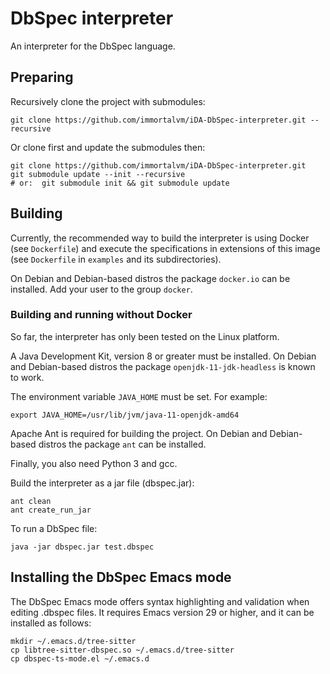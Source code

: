 # DbSpec interpreter

An interpreter for the DbSpec language.

## Preparing

Recursively clone the project with submodules:

```shell
git clone https://github.com/immortalvm/iDA-DbSpec-interpreter.git --recursive
```

Or clone first and update the submodules then:

```shell
git clone https://github.com/immortalvm/iDA-DbSpec-interpreter.git
git submodule update --init --recursive
# or:  git submodule init && git submodule update
```

## Building

Currently, the recommended way to build the interpreter is using Docker (see ```Dockerfile```)
and execute the specifications in extensions of this image (see ```Dockerfile``` in ```examples``` and its subdirectories).

On Debian and Debian-based distros the package ```docker.io``` can be installed.
Add your user to the group ```docker```.


### Building and running without Docker

So far, the interpreter has only been tested on the Linux platform.

A Java Development Kit, version 8 or greater must be installed.
On Debian and Debian-based distros the package ```openjdk-11-jdk-headless``` is known to work.

The environment variable ```JAVA_HOME``` must be set.
For example:

```shell
export JAVA_HOME=/usr/lib/jvm/java-11-openjdk-amd64
```

Apache Ant is required for building the project.
On Debian and Debian-based distros the package ```ant``` can be installed.

Finally, you also need Python 3 and gcc.

Build the interpreter as a jar file (dbspec.jar):

```shell
ant clean
ant create_run_jar
```

To run a DbSpec file:

```shell
java -jar dbspec.jar test.dbspec
```


## Installing the DbSpec Emacs mode

The DbSpec Emacs mode offers syntax highlighting and validation when editing .dbspec files.
It requires Emacs version 29 or higher, and it can be installed as follows:

```shell
mkdir ~/.emacs.d/tree-sitter
cp libtree-sitter-dbspec.so ~/.emacs.d/tree-sitter
cp dbspec-ts-mode.el ~/.emacs.d
```
